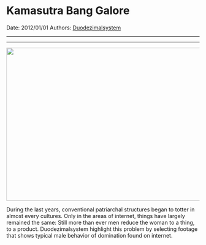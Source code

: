 # Kamasutra Bang Galore

Date: 2012/01/01
Authors: [Duodezimalsystem](http://duodezimal.me)

---
---

<img src="http://www.neuemedienkassel.de/wp-content/uploads/2012/01/kamasutrabangalore.gif" alt="" title="kamasutrabangalore" width="640" height="400" class="alignnone size-full wp-image-411" />

During the last years, conventional patriarchal structures began to totter in almost every cultures. Only in the areas of internet, things have largely remained the same: Still more than ever men reduce the woman to a thing, to a product. Duodezimalsystem highlight this problem by selecting footage that shows typical male behavior of domination found on internet.

